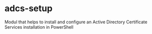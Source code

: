 # adcs-setup
Modul that helps to install and configure an Active Directory Certificate Services installation in PowerShell
